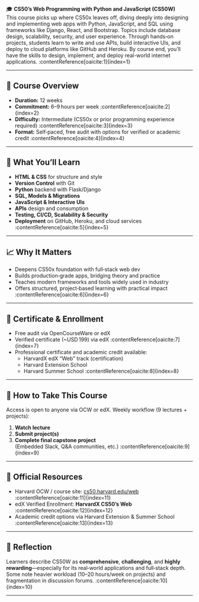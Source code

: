 🎓 **CS50’s Web Programming with Python and JavaScript (CS50W)**  
This course picks up where CS50x leaves off, diving deeply into designing and implementing web apps with Python, JavaScript, and SQL using frameworks like Django, React, and Bootstrap. Topics include database design, scalability, security, and user experience. Through hands‑on projects, students learn to write and use APIs, build interactive UIs, and deploy to cloud platforms like GitHub and Heroku. By course end, you’ll have the skills to design, implement, and deploy real-world internet applications. :contentReference[oaicite:1]{index=1}

---

## 🧠 Course Overview  
- **Duration:** 12 weeks  
- **Commitment:** 6–9 hours per week :contentReference[oaicite:2]{index=2}  
- **Difficulty:** Intermediate (CS50x or prior programming experience required) :contentReference[oaicite:3]{index=3}  
- **Format:** Self‑paced, free audit with options for verified or academic credit :contentReference[oaicite:4]{index=4}

---

## 🎯 What You’ll Learn  
- **HTML & CSS** for structure and style  
- **Version Control** with Git  
- **Python** backend with Flask/Django  
- **SQL, Models & Migrations**  
- **JavaScript & Interactive UIs**  
- **APIs** design and consumption  
- **Testing, CI/CD, Scalability & Security**  
- **Deployment** on GitHub, Heroku, and cloud services :contentReference[oaicite:5]{index=5}

---

## 📈 Why It Matters  
- Deepens CS50x foundation with full‑stack web dev  
- Builds production‑grade apps, bridging theory and practice  
- Teaches modern frameworks and tools widely used in industry  
- Offers structured, project‑based learning with practical impact :contentReference[oaicite:6]{index=6}

---

## 📜 Certificate & Enrollment  
- Free audit via OpenCourseWare or edX  
- Verified certificate (~USD 199) via edX :contentReference[oaicite:7]{index=7}  
- Professional certificate and academic credit available:  
  - HarvardX edX “Web” track (certification)  
  - Harvard Extension School  
  - Harvard Summer School :contentReference[oaicite:8]{index=8}

---

## 🔗 How to Take This Course  
Access is open to anyone via OCW or edX. Weekly workflow (9 lectures + projects):  
1. **Watch lecture**  
2. **Submit project(s)**  
3. **Complete final capstone project**  
(Embedded Slack, Q&A communities, etc.) :contentReference[oaicite:9]{index=9}

---

## 🔗 Official Resources  
- Harvard OCW / course site: [cs50.harvard.edu/web](https://cs50.harvard.edu/web) :contentReference[oaicite:11]{index=11}  
- edX Verified Enrollment: **HarvardX CS50’s Web** :contentReference[oaicite:12]{index=12}  
- Academic credit options via Harvard Extension & Summer School :contentReference[oaicite:13]{index=13}

---

## 🏁 Reflection  
Learners describe CS50W as **comprehensive**, **challenging**, and **highly rewarding**—especially for its real‑world applications and full‑stack depth.  
Some note heavier workload (10–20 hours/week on projects) and fragmentation in discussion forums. :contentReference[oaicite:10]{index=10}

---